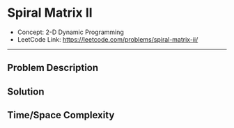 # Spiral Matrix II

- Concept: 2-D Dynamic Programming
- LeetCode Link: https://leetcode.com/problems/spiral-matrix-ii/

---

## Problem Description

## Solution

## Time/Space Complexity

